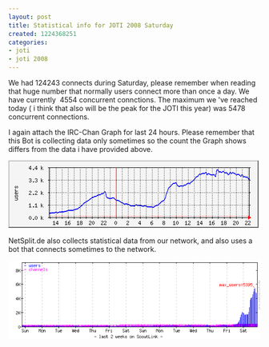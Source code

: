 ```yaml
---
layout: post
title: Statistical info for JOTI 2008 Saturday
created: 1224368251
categories:
- joti
- joti 2008
---
```

<p>We had 124243 connects during Saturday, please remember when reading that huge number that normally users connect more than once a day. We have currently&nbsp; 4554 concurrent connctions. The maximum we 've reached today ( i think that also will be the peak for the JOTI this year) was 5478 concurrent connections.</p>
<p>I again attach the IRC-Chan Graph for last 24 hours. Please remember that this Bot is collecting data only sometimes so the count the Graph shows differs from the data i have provided above.</p>
<p><img src="/downloads/saturdaynight.png" alt="" /></p>
<p>NetSplit.de also collects statistical data from our network, and also uses a bot that connects sometimes to the network.</p>
<p><img alt="" src="/downloads/netsplitjotistaturday.png" /></p>
<p>&nbsp;</p>

